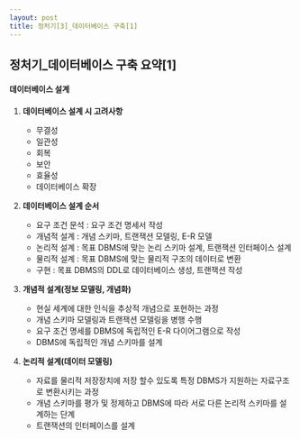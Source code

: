 ```yaml
---
layout: post
title: 정처기[3]_데이터베이스 구축[1]
---
```


## 정처기_데이터베이스 구축 요약[1]

#### 데이터베이스 설계

1. __데이터베이스 설계 시 고려사항__
    - 무결성
    - 일관성
    - 회복
    - 보안
    - 효율성
    - 데이터베이스 확장

2. __데이터베이스 설계 순서__
    - 요구 조건 문석 : 요구 조건 명세서 작성
    - 개념적 설계 : 개념 스키마, 트랜잭션 모델링, E-R 모델
    - 논리적 설계 : 목표 DBMS에 맞는 논리 스키마 설계, 트랜잭션 인터페이스 설계
    - 물리적 설계 : 목표 DBMS에 맞는 물리적 구조의 데이터로 변환
    - 구현 : 목표 DBMS의 DDL로 데이터베이스 생성, 트랜잭션 작성

3. __개념적 설계(정보 모델링, 개념화)__
    - 현실 세계에 대한 인식을 추상적 개념으로 포현하는 과정
    - 개념 스키마 모델링과 트랜잭션 모델링을 병행 수행
    - 요구 조건 명세를 DBMS에 독립적인 E-R 다이어그램으로 작성
    - DBMS에 독립적인 개념 스키마를 설계

4. __논리적 설계(데이터 모델링)__
    - 자료를 물리적 저장장치에 저장 할수 있도록 특정 DBMS가 지원하는 자료구조로 변환시키는 과정
    - 개념 스키마를 평가 및 정제하고 DBMS에 따라 서로 다른 논리적 스키마를 설계하는 단계
    - 트랜잭션의 인터페이스를 설계
